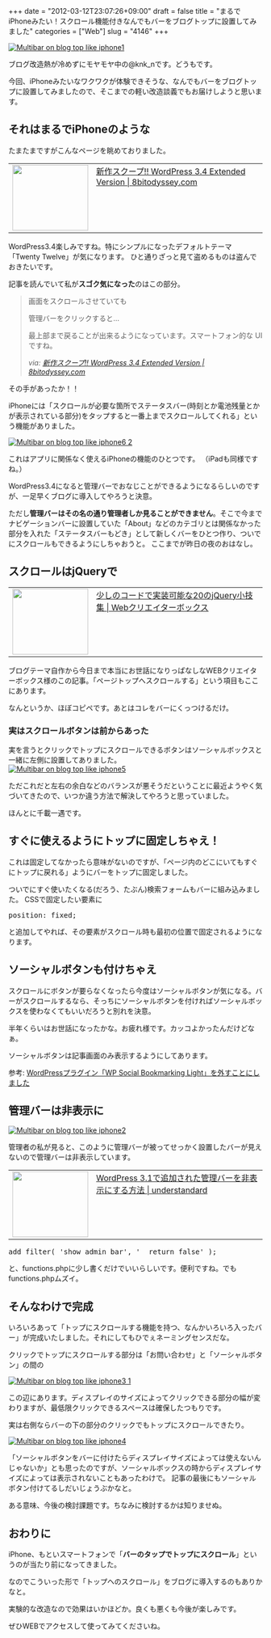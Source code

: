 +++
date = "2012-03-12T23:07:26+09:00"
draft = false
title = "まるでiPhoneみたい！スクロール機能付きなんでもバーをブログトップに設置してみました"
categories = ["Web"]
slug = "4146"
+++

<div class="center"><a href="https://knk-n.com/images/2012/03/multibar_on_blog_top_like_iphone1.jpg" title="Multibar on blog top like iphone1"><img src="https://knk-n.com/images/2012/03/multibar_on_blog_top_like_iphone1.jpg" alt="Multibar on blog top like iphone1" title="multibar_on_blog_top_like_iphone1.jpg" /></a></div>

ブログ改造熱が冷めずにモヤモヤ中の@knk_nです。どうもです。

今回、iPhoneみたいなワクワクが体験できそうな、なんでもバーをブログトップに設置してみましたので、そこまでの軽い改造談義でもお届けしようと思います。<!--more--><h2>それはまるでiPhoneのような</h2>
たまたまですがこんなページを眺めておりました。

<table width="100%"><td valign="top" width="150"><a href="http://8bitodyssey.com/archives/3271" target="_blank"><img border="0" src="http://capture.heartrails.com/150x130/shadow?http://8bitodyssey.com/archives/3271" alt="" width="150" height="130" /></a></td><td valign="top"><a href="http://8bitodyssey.com/archives/3271" target="_blank">新作スクープ!! WordPress 3.4 Extended Version | 8bitodyssey.com</a><script type="text/javascript">var url="http://8bitodyssey.com/archives/3271";</script><script src="http://api.b.st-hatena.com/entry.count?url=http://8bitodyssey.com/archives/3271&callback=hatebTxt"></script></td></table>

WordPress3.4楽しみですね。特にシンプルになったデフォルトテーマ「Twenty Twelve」が気になります。
ひと通りざっと見て盗めるものは盗んでおきたいです。

記事を読んでいて私が<strong>スゴク気になった</strong>のはこの部分。

<blockquote cite="http://8bitodyssey.com/archives/3271" title="新作スクープ!! WordPress 3.4 Extended Version | 8bitodyssey.com">
<p><p>画面をスクロールさせていても</p>
<p>管理バーをクリックすると…</p>
<p>最上部まで戻ることが出来るようになっています。スマートフォン的な UI ですね。</p></p>
<cite>via: <a href="http://8bitodyssey.com/archives/3271" target="_blank">新作スクープ!! WordPress 3.4 Extended Version | 8bitodyssey.com</a></cite>
</blockquote>

その手があったか！！

iPhoneには「スクロールが必要な箇所でステータスバー(時刻とか電池残量とかが表示されている部分)をタップすると一番上までスクロールしてくれる」という機能がありました。

<div class="center"><a href="https://knk-n.com/images/2012/03/multibar_on_blog_top_like_iphone6-2.jpg" title="Multibar on blog top like iphone6 2"><img src="https://knk-n.com/images/2012/03/multibar_on_blog_top_like_iphone6-2.jpg" alt="Multibar on blog top like iphone6 2" title="multibar_on_blog_top_like_iphone6-2.jpg" /></a></div>

これはアプリに関係なく使えるiPhoneの機能のひとつです。
（iPadも同様ですね。）

WordPress3.4になると管理バーでおなじことができるようになるらしいのですが、一足早くブログに導入してやろうと決意。

ただし<strong>管理バーはその名の通り管理者しか見ることができません</strong>。そこで今までナビゲーションバーに設置していた「About」などのカテゴリとは関係なかった部分を入れた「ステータスバーもどき」として新しくバーをひとつ作り、ついでにスクロールもできるようにしちゃおうと。
ここまでが昨日の夜のおはなし。


<h2>スクロールはjQueryで</h2>
<table width="100%"><td valign="top" width="150"><a href="http://www.webcreatorbox.com/tech/jquery-tips20/" target="_blank"><img border="0" src="http://capture.heartrails.com/150x130/shadow?http://www.webcreatorbox.com/tech/jquery-tips20/" alt="" width="150" height="130" /></a></td><td valign="top"><a href="http://www.webcreatorbox.com/tech/jquery-tips20/" target="_blank">少しのコードで実装可能な20のjQuery小技集 | Webクリエイターボックス</a><script type="text/javascript">var url="http://www.webcreatorbox.com/tech/jquery-tips20/";</script><script src="http://api.b.st-hatena.com/entry.count?url=http://www.webcreatorbox.com/tech/jquery-tips20/&callback=hatebTxt"></script></td></table>

ブログテーマ自作から今日まで本当にお世話になりっぱなしなWEBクリエイターボックス様のこの記事。「ページトップへスクロールする」という項目もここにあります。

なんというか、ほぼコピペです。あとはコレをバーにくっつけるだけ。

<h3>実はスクロールボタンは前からあった</h3>
実を言うとクリックでトップにスクロールできるボタンはソーシャルボックスと一緒に左側に設置してありました。

<div class="center"><a href="https://knk-n.com/images/2012/03/multibar_on_blog_top_like_iphone5.jpg" title="Multibar on blog top like iphone5"><img src="https://knk-n.com/images/2012/03/multibar_on_blog_top_like_iphone5.jpg" alt="Multibar on blog top like iphone5" title="multibar_on_blog_top_like_iphone5.jpg" /></a></div>

ただこれだと左右の余白などのバランスが悪そうだということに最近ようやく気づいてきたので、いつか違う方法で解決してやろうと思っていました。

ほんとに千載一遇です。

<h2>すぐに使えるようにトップに固定しちゃえ！</h2>
これは固定してなかったら意味がないのですが、「ページ内のどこにいてもすぐにトップに戻れる」ようにバーをトップに固定しました。

ついでにすぐ使いたくなる(だろう、たぶん)検索フォームもバーに組み込みました。
CSSで固定したい要素に

<pre class="brush: css">
position: fixed;
</pre>

と追加してやれば、その要素がスクロール時も最初の位置で固定されるようになります。

<h2>ソーシャルボタンも付けちゃえ</h2>
スクロールにボタンが要らなくなったら今度はソーシャルボタンが気になる。バーがスクロールするなら、そっちにソーシャルボタンを付ければソーシャルボックスを使わなくてもいいだろうと別れを決意。

半年くらいはお世話になったかな。お疲れ様です。カッコよかったんだけどなぁ。

ソーシャルボタンは記事画面のみ表示するようにしてあります。

<p>参考: <a href="http://knk-n.com/2012/02/26/goodbye_wp-social-bookmarking-light/" target="_blank">WordPressプラグイン「WP Social Bookmarking Light」を外すことにしました</a><script type="text/javascript">var url="http://knk-n.com/2012/02/26/goodbye_wp-social-bookmarking-light/";</script><script src="http://api.b.st-hatena.com/entry.count?url=http://knk-n.com/2012/02/26/goodbye_wp-social-bookmarking-light/&callback=hatebTxt"></script></p>

<h2>管理バーは非表示に</h2>

<div class="center"><a href="https://knk-n.com/images/2012/03/multibar_on_blog_top_like_iphone2.jpg" title="Multibar on blog top like iphone2"><img src="https://knk-n.com/images/2012/03/multibar_on_blog_top_like_iphone2.jpg" alt="Multibar on blog top like iphone2" title="multibar_on_blog_top_like_iphone2.jpg" /></a></div>

管理者の私が見ると、このように管理バーが被ってせっかく設置したバーが見えないので管理バーは非表示しています。

<table width="100%"><td valign="top" width="150"><a href="http://www.understandard.net/wordpress/wp021.html" target="_blank"><img border="0" src="http://capture.heartrails.com/150x130/shadow?http://www.understandard.net/wordpress/wp021.html" alt="" width="150" height="130" /></a></td><td valign="top"><a href="http://www.understandard.net/wordpress/wp021.html" target="_blank">WordPress 3.1で追加された管理バーを非表示にする方法 | understandard</a><script type="text/javascript">var url="http://www.understandard.net/wordpress/wp021.html";</script><script src="http://api.b.st-hatena.com/entry.count?url=http://www.understandard.net/wordpress/wp021.html&callback=hatebTxt"></script></td></table>

<pre class="brush: php;">
add_filter( &#039;show_admin_bar&#039;, &#039;__return_false&#039; );
</pre>

と、functions.phpに少し書くだけでいいらしいです。便利ですね。でもfunctions.phpムズイ。

<h2>そんなわけで完成</h2>
いろいろあって「トップにスクロールする機能を持つ、なんかいろいろ入ったバー」が完成いたしました。それにしてもひでぇネーミングセンスだな。

クリックでトップにスクロールする部分は「お問い合わせ」と「ソーシャルボタン」の間の

<div class="center"><a href="https://knk-n.com/images/2012/03/multibar_on_blog_top_like_iphone3-1.jpg" title="Multibar on blog top like iphone3 1"><img src="https://knk-n.com/images/2012/03/multibar_on_blog_top_like_iphone3-1.jpg" alt="Multibar on blog top like iphone3 1" title="multibar_on_blog_top_like_iphone3-1.jpg" /></a></div>

この辺にあります。ディスプレイのサイズによってクリックできる部分の幅が変わりますが、最低限クリックできるスペースは確保したつもりです。

実は右側ならバーの下の部分のクリックでもトップにスクロールできたり。

<div class="center"><a href="https://knk-n.com/images/2012/03/multibar_on_blog_top_like_iphone4.jpg" title="Multibar on blog top like iphone4"><img src="https://knk-n.com/images/2012/03/multibar_on_blog_top_like_iphone4.jpg" alt="Multibar on blog top like iphone4" title="multibar_on_blog_top_like_iphone4.jpg" /></a></div>

「ソーシャルボタンをバーに付けたらディスプレイサイズによっては使えないんじゃないか」とも思ったのですが、ソーシャルボックスの時からディスプレイサイズによっては表示されないこともあったわけで。
記事の最後にもソーシャルボタン付けてるしだいじょうぶかなと。

ある意味、今後の検討課題です。ちなみに検討するかは知りませぬ。

<h2>おわりに</h2>
iPhone、もといスマートフォンで「<strong>バーのタップでトップにスクロール</strong>」というのが当たり前になってきました。

なのでこういった形で「トップヘのスクロール」をブログに導入するのもありかなと。

実験的な改造なので効果はいかほどか。良くも悪くも今後が楽しみです。

ぜひWEBでアクセスして使ってみてくださいね。
